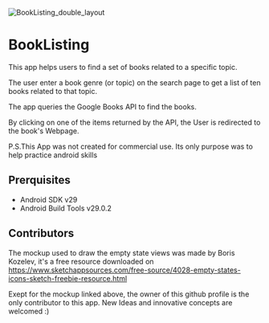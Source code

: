 ![BookListing_double_layout](https://user-images.githubusercontent.com/48886200/73867650-d1426280-4825-11ea-8fe6-fc4947c11a01.png)

# BookListing

This app helps users to find a set of books related to a specific topic.

The user enter a book genre (or topic) on the search page to get a list of ten books related to that topic. 

The app queries the Google Books API to find the books.  
 
By clicking on one of the items returned by the API, the User is redirected 
to the book's Webpage.

P.S.This App was not created for commercial use. Its only purpose was to help practice android skills

## Prerquisites 

* Android SDK v29
* Android Build Tools v29.0.2

## Contributors 

The mockup used to draw the empty state views was made by Boris Kozelev, it's a free resource downloaded on 
https://www.sketchappsources.com/free-source/4028-empty-states-icons-sketch-freebie-resource.html 

Exept for the mockup linked above, the owner of this github profile is the only contributor to this app. New Ideas and innovative concepts are welcomed :)
